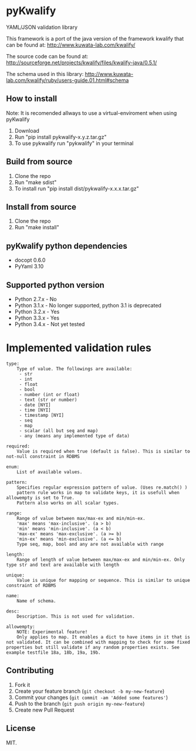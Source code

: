 # pyKwalify

YAML/JSON validation library

This framework is a port of the java version of the framework kwalify that can be found at: http://www.kuwata-lab.com/kwalify/

The source code can be found at: http://sourceforge.net/projects/kwalify/files/kwalify-java/0.5.1/

The schema used in this library: http://www.kuwata-lab.com/kwalify/ruby/users-guide.01.html#schema


## How to install

Note: It is recomended allways to use a virtual-enviroment when using pyKwalify

1. Download
2. Run "pip install pykwalify-x.y.z.tar.gz"
3. To use pykwalify run "pykwalify" in your terminal


## Build from source

1. Clone the repo
2. Run "make sdist"
3. To install run "pip install dist/pykwalify-x.x.x.tar.gz"


## Install from source

1. Clone the repo
2. Run "make install"


## pyKwalify python dependencies

 - docopt 0.6.0
 - PyYaml 3.10


## Supported python version

 - Python 2.7.x - No
 - Python 3.1.x - No longer supported, python 3.1 is deprecated
 - Python 3.2.x - Yes
 - Python 3.3.x - Yes
 - Python 3.4.x - Not yet tested


# Implemented validation rules

```
type:
    Type of value. The followings are available:
     - str
     - int
     - float
     - bool
     - number (int or float)
     - text (str or number)
     - date [NYI]
     - time [NYI]
     - timestamp [NYI]
     - seq
     - map
     - scalar (all but seq and map)
     - any (means any implemented type of data)

required:
    Value is required when true (default is false). This is similar to not-null constraint in RDBMS

enum:
    List of available values.

pattern:
    Specifies regular expression pattern of value. (Uses re.match() )
    pattern rule works in map to validate keys, it is usefull when allowempty is set to True.
    Pattern also works on all scalar types.

range:
    Range of value between max/max-ex and min/min-ex.
    'max' means 'max-inclusive'. (a > b)
    'min' means 'min-inclusive'. (a < b)
    'max-ex' means 'max-exclusive'. (a >= b)
    'min-ex' means 'min-exclusive'. (a <= b)
    Type seq, map, bool and any are not available with range

length:
    Range of length of value between max/max-ex and min/min-ex. Only type str and text are available with length

unique:
    Value is unique for mapping or sequence. This is similar to unique constraint of RDBMS

name:
    Name of schema.

desc:
    Description. This is not used for validation.

allowempty:
    NOTE: Experimental feature!
    Only applies to map. It enables a dict to have items in it that is not validated. It can be combined with mapping to check for some fixed properties but still validate if any random properties exists. See example testfile 18a, 18b, 19a, 19b.
```


## Contributing

1. Fork it
2. Create your feature branch (`git checkout -b my-new-feature`)
3. Commit your changes (`git commit -am 'Added some features'`)
4. Push to the branch (`git push origin my-new-feature`)
5. Create new Pull Request


## License

MIT.

